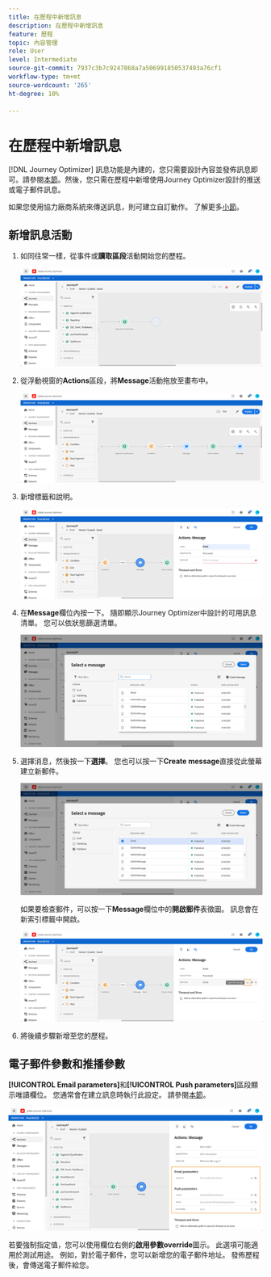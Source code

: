 ```yaml
---
title: 在歷程中新增訊息
description: 在歷程中新增訊息
feature: 歷程
topic: 內容管理
role: User
level: Intermediate
source-git-commit: 7937c3b7c9247868a7a506991850537493a76cf1
workflow-type: tm+mt
source-wordcount: '265'
ht-degree: 10%

---
```


# 在歷程中新增訊息

[!DNL Journey Optimizer] 訊息功能是內建的，您只需要設計內容並發佈訊息即可。請參閱[本節](../get-started-content.md)。然後，您只需在歷程中新增使用Journey Optimizer設計的推送或電子郵件訊息。

如果您使用協力廠商系統來傳送訊息，則可建立自訂動作。 了解更多[小節](../action/action.md)。

## 新增訊息活動

1. 如同往常一樣，從事件或&#x200B;**讀取區段**&#x200B;活動開始您的歷程。

   ![](../assets/jo-message0.png)

1. 從浮動視窗的&#x200B;**Actions**&#x200B;區段，將&#x200B;**Message**&#x200B;活動拖放至畫布中。

   ![](../assets/jo-message1.png)

1. 新增標籤和說明。

   ![](../assets/jo-message2.png)

1. 在&#x200B;**Message**&#x200B;欄位內按一下。 隨即顯示Journey Optimizer中設計的可用訊息清單。 您可以依狀態篩選清單。

   ![](../assets/jo-message3.png)

1. 選擇消息，然後按一下&#x200B;**選擇**。 您也可以按一下&#x200B;**Create message**&#x200B;直接從此螢幕建立新郵件。

   ![](../assets/jo-message4-ter.png)

   如果要檢查郵件，可以按一下&#x200B;**Message**&#x200B;欄位中的&#x200B;**開啟郵件**&#x200B;表徵圖。 訊息會在新索引標籤中開啟。

   ![](../assets/jo-message4-bis.png)

1. 將後續步驟新增至您的歷程。

## 電子郵件參數和推播參數

**[!UICONTROL Email parameters]**&#x200B;和&#x200B;**[!UICONTROL Push parameters]**&#x200B;區段顯示唯讀欄位。 您通常會在建立訊息時執行此設定。 請參閱[本節](../get-started-content.md)。

![](../assets/jo-message4.png)

若要強制指定值，您可以使用欄位右側的&#x200B;**啟用參數override**&#x200B;圖示。 此選項可能適用於測試用途。 例如，對於電子郵件，您可以新增您的電子郵件地址。 發佈歷程後，會傳送電子郵件給您。
